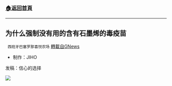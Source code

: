 ###  [:house:返回首頁](https://github.com/ourhimalayas/txt)
---


## 为什么强制没有用的含有石墨烯的毒疫苗
` 西班牙巴塞罗那喜悦农场` [轉載自GNews](https://gnews.org/zh-hans/1563130/)

- 制作：JIHO


发稿：信心的选择

![](https://assets.gnews.org/wp-content/uploads/2021/09/GNEWS_CH.-1-1.jpeg)
